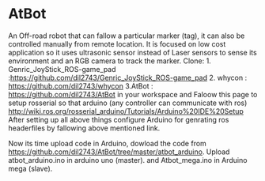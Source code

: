 # AtBot
An Off-road robot that can fallow a particular marker (tag), it can also be controlled manually from remote location.   It is focused on low cost application so it uses ultrasonic sensor instead of Laser sensors to sense its environment  and an RGB camera to track the marker.
Clone:  1. Genric_JoyStick_ROS-game_pad :https://github.com/dil2743/Genric_JoyStick_ROS-game_pad
        2. whycon : https://github.com/dil2743/whycon
        3.AtBot   : https://github.com/dil2743/AtBot
in your workspace and Faloow this page to setup rosserial so that arduino (any controller can communicate with ros)                 http://wiki.ros.org/rosserial_arduino/Tutorials/Arduino%20IDE%20Setup
After setting up all above things configure Arduino for genrating ros headerfiles by fallowing above mentioned link.

Now its time upload code in Arduino, dowload the code from https://github.com/dil2743/AtBot/tree/master/atbot_arduino.
Upload atbot_arduino.ino in arduino uno (master).
and Atbot_mega.ino in Arduino mega (slave).


             
